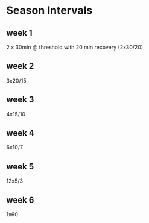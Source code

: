 # Season Intervals

## week 1
2 x 30min @ threshold with 20 min recovery (2x30/20)

## week 2
3x20/15

## week 3
4x15/10

## week 4
6x10/7

## week 5
12x5/3

## week 6
1x60
